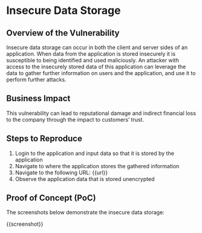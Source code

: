 # Insecure Data Storage

## Overview of the Vulnerability

Insecure data storage can occur in both the client and server sides of an application. When data from the application is stored insecurely it is susceptible to being identified and used maliciously. An attacker with access to the insecurely stored data of this application can leverage the data to gather further information on users and the application, and use it to perform further attacks.

## Business Impact

This vulnerability can lead to reputational damage and indirect financial loss to the company through the impact to customers’ trust.

## Steps to Reproduce

1. Login to the application and input data so that it is stored by the application
1. Navigate to where the application stores the gathered information
1. Navigate to the following URL: {{url}}
1. Observe the application data that is stored unencrypted

## Proof of Concept (PoC)

The screenshots below demonstrate the insecure data storage:

{{screenshot}}
